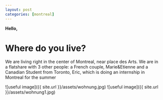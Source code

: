 ```yaml
---
layout: post
categories: [montreal]
---
```


**Hello,**


# Where do you live?
We are living right in the center of Montreal, near place des Arts.
We are in a flatshare with 3 other people: a French couple, Marie&Etienne and a Canadian Student from Toronto, Eric, which is doing an internship in Montreal for the summer

![useful image]({{ site.url }}/assets/wohnung.jpg)
![useful image]({{ site.url }}/assets/wohnung1.jpg)



